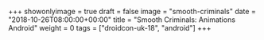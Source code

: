 +++
showonlyimage = true
draft = false
image = "smooth-criminals"
date = "2018-10-26T08:00:00+00:00"
title = "Smooth Criminals: Animations Android"
weight = 0
tags = ["droidcon-uk-18", "android"]
+++

